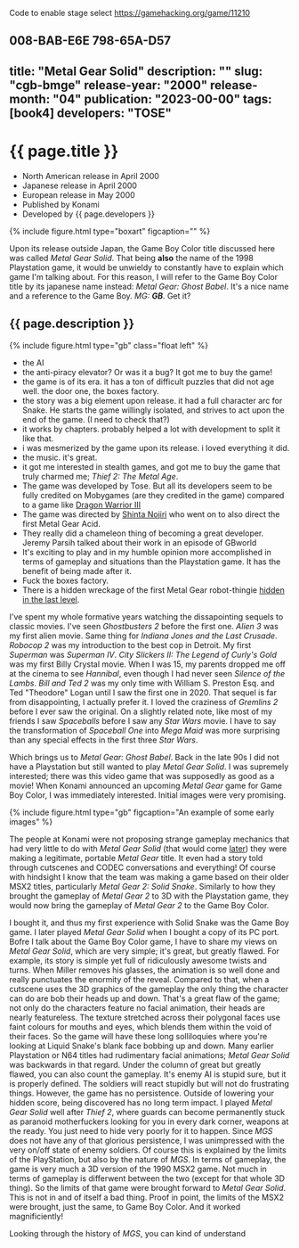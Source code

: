 Code to enable stage select
https://gamehacking.org/game/11210

008-BAB-E6E
798-65A-D57
---
title: "Metal Gear Solid"
description: ""
slug: "cgb-bmge"
release-year: "2000"
release-month: "04"
publication: "2023-00-00"
tags: [book4]
developers: "TOSE"
---
# {{ page.title }}

- North American release in April 2000
- Japanese release in April 2000
- European release in May 2000
- Published by Konami
- Developed by {{ page.developers }}

{% include figure.html type="boxart" figcaption="" %}

Upon its release outside Japan, the Game Boy Color title discussed here was called *Metal Gear Solid*. That being **also** the name of the 1998 Playstation game, it would be unwieldy to constantly have to explain which game I'm talking about. For this reason, I will refer to the Game Boy Color title by its japanese name instead: *Metal Gear: Ghost Babel*. It's a nice name and a reference to the Game Boy. *MG: **GB***. Get it?

## {{ page.description }}

{% include figure.html type="gb" class="float left" %}
- the AI
- the anti-piracy elevator? Or was it a bug? It got me to buy the game!
- the game is of its era. it has a ton of difficult puzzles that did not age well. the door one, the boxes factory.
- the story was a big element upon release. it had a full character arc for Snake. He starts the game willingly isolated, and strives to act upon the end of the game. (I need to check that?)
- it works by chapters. probably helped a lot with development to split it like that.
- i was mesmerized by the game upon its release. i loved everything it did.
- the music. it's great.
- it got me interested in stealth games, and got me to buy the game that truly charmed me; *Thief 2: The Metal Age*.
- The game was developed by Tose. But all its developers seem to be fully credited on Mobygames (are they credited in the game) compared to a game like [Dragon Warrior III](https://www.mobygames.com/game/138514/dragon-warrior-iii/credits/gameboy-color/)
- The game was directed by [Shinta Nojiri](https://www.mobygames.com/person/57923/shinta-nojiri/) who went on to also direct the first Metal Gear Acid.
- They really did a chameleon thing of becoming a great developer. Jeremy Parsih talked about their work in an episode of GBworld
- It's exciting to play and in my humble opinion more accomplished in terms of gameplay and situations than the Playstation game. It has the benefit of being made after it.
- Fuck the boxes factory.
- There is a hidden wreckage of the first Metal Gear robot-thingie [hidden in the last level](https://archive.org/details/metal-gear-solid-ghost-babel-perfect-guide/page/n79/mode/2up).

I've spent my whole formative years watching the dissapointing sequels to classic movies. I've seen *Ghostbusters 2* before the first one. *Alien 3* was my first alien movie. Same thing for *Indiana Jones and the Last Crusade*. *Robocop 2* was my introduction to the best cop in Detroit. My first *Superman* was *Superman IV*. *City Slickers II: The Legend of Curly's Gold* was my first Billy Crystal movie. When I was 15, my parents dropped me off at the cinema to see *Hannibal*, even though I had never seen *Silence of the Lambs*. *Bill and Ted 2* was my only time with William S. Preston Esq. and Ted "Theodore" Logan until I saw the first one in 2020. That sequel is far from disappointing, I actually prefer it. I loved the craziness of *Gremlins 2* before I ever saw the original. On a slightly related note, like most of my friends I saw *Spaceballs* before I saw any *Star Wars* movie. I have to say the transformation of *Spaceball One* into *Mega Maid* was more surprising than any special effects in the first three *Star Wars*.

Which brings us to *Metal Gear: Ghost Babel*. Back in the late 90s I did not have a Playstation but still wanted to play *Metal Gear Solid*. I was supremely interested; there was this video game that was supposedly as good as a movie! When Konami announced an upcoming *Metal Gear* game for Game Boy Color, I was immediately interested. Initial images were very promising.

{% include figure.html type="gb" figcaption="An example of some early images" %}

The people at Konami were not proposing strange gameplay mechanics that had very little to do with *Metal Gear Solid* (that would come [later](https://en.wikipedia.org/wiki/Metal_Gear_Acid)) they were making a legitimate, portable *Metal Gear* title. It even had a story told through cutscenes and CODEC conversations and everything! Of course with hindsight I know that the team was making a game based on their older MSX2 titles, particularly *Metal Gear 2: Solid Snake*. Similarly to how they brought the gameplay of *Metal Gear 2* to 3D with the Playstation game, they would now bring the gameplay of *Metal Gear 2* to the Game Boy Color.

I bought it, and thus my first experience with Solid Snake was the Game Boy game. I later played *Metal Gear Solid* when I bought a copy of its PC port. Bofre I talk about the Game Boy Color game, I have to share my views on *Metal Gear Solid*, which are very simple; it's great, but greatly flawed. For example, its story is simple yet full of ridiculously awesome twists and turns. When Miller removes his glasses, the animation is so well done and really punctuates the enormity of the reveal. Compared to that, when a cutscene uses the 3D graphics of the gameplay the only thing the character can do are bob their heads up and down. That's a great flaw of the game; not only do the characters feature no facial animation, their heads are nearly featureless. The texture stretched across their polygonal faces use faint colours for mouths and eyes, which blends them within the void of their faces. So the game will have these long solliloquies where you're looking at Liquid Snake's blank face bobbing up and down. Many earlier Playstation or N64 titles had rudimentary facial animations; *Metal Gear Solid* was backwards in that regard. Under the column of great but greatly flawed, you can also count the gameplay. It's enemy AI is stupid sure, but it is properly defined. The soldiers will react stupidly but will not do frustrating things. However, the game has no persistence. Outside of lowering your hidden score, being discovered has no long term impact. I played *Metal Gear Solid* well after *Thief 2*, where guards can become permanently stuck as paranoid motherfuckers looking for you in every dark corner, weapons at the ready. You just need to hide very poorly for it to happen. Since *MGS* does not have any of that glorious persistence, I was unimpressed with the very on/off state of enemy soldiers. Of course this is explained by the limits of the PlayStation, but also by the nature of *MGS*. In terms of gameplay, the game is very much a 3D version of the 1990 MSX2 game. Not much in terms of gameplay is differwent between the two (except for that whole 3D thing). So the limits of that game were brought forward to *Metal Gear Solid*. This is not in and of itself a bad thing. Proof in point, the limits of the MSX2 were brought, just the same, to Game Boy Color. And it worked magnificiently!

Looking through the history of *MGS*, you can kind of understand 